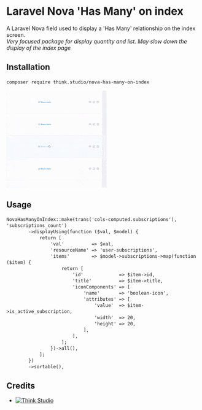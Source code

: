 # Laravel Nova 'Has Many' on index

A Laravel Nova field used to display a 'Has Many' relationship on the index screen. \
*Very focused package for display quantity and list. May slow down the display of the index page*

## Installation

```bash
composer require think.studio/nova-has-many-on-index
```

![](./assets/images/has-many-on-index.gif)

## Usage

```injectablephp
NovaHasManyOnIndex::make(trans('cols-computed.subscriptions'), 'subscriptions_count')
        ->displayUsing(function ($val, $model) {
            return [
                'val'          => $val,
                'resourceName' => 'user-subscriptions',
                'items'        => $model->subscriptions->map(function ($item) {
                    return [
                        'id'             => $item->id,
                        'title'          => $item->title,
                        'iconComponents' => [
                            'name'       => 'boolean-icon',
                            'attributes' => [
                                'value'  => $item->is_active_subscription,
                                'width'  => 20,
                                'height' => 20,
                            ],
                        ],
                    ];
                })->all(),
            ];
        })
        ->sortable(),
```

## Credits

- [![Think Studio](https://yaroslawww.github.io/images/sponsors/packages/logo-think-studio.png)](https://think.studio/)
